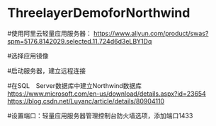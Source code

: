 # ThreelayerDemoforNorthwind

#使用阿里云轻量应用服务器：
https://www.aliyun.com/product/swas?spm=5176.8142029.selected.11.724d6d3eLBY1Dq

#选择应用镜像

#启动服务器，建立远程连接

#在SQL　Server数据库中建立Northwind数据库
https://www.microsoft.com/en-us/download/details.aspx?id=23654
https://blog.csdn.net/Luyanc/article/details/80904110

#设置端口：轻量应用服务器管理控制台防火墙选项，添加端口1433
